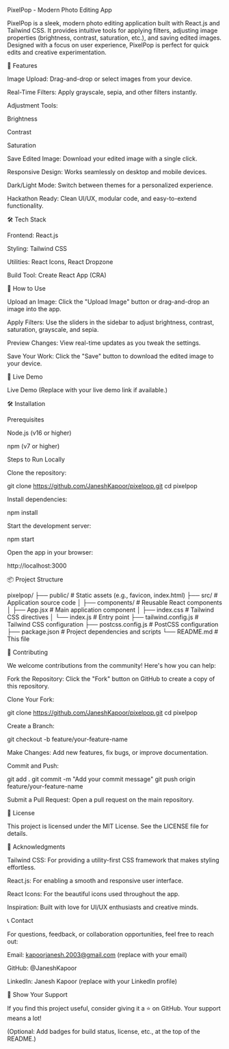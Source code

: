 PixelPop - Modern Photo Editing App

PixelPop is a sleek, modern photo editing application built with React.js and Tailwind CSS. It provides intuitive tools for applying filters, adjusting image properties (brightness, contrast, saturation, etc.), and saving edited images. Designed with a focus on user experience, PixelPop is perfect for quick edits and creative experimentation.

🚀 Features

Image Upload: Drag-and-drop or select images from your device.

Real-Time Filters: Apply grayscale, sepia, and other filters instantly.

Adjustment Tools:

Brightness

Contrast

Saturation

Save Edited Image: Download your edited image with a single click.

Responsive Design: Works seamlessly on desktop and mobile devices.

Dark/Light Mode: Switch between themes for a personalized experience.

Hackathon Ready: Clean UI/UX, modular code, and easy-to-extend functionality.

🛠️ Tech Stack

Frontend: React.js

Styling: Tailwind CSS

Utilities: React Icons, React Dropzone

Build Tool: Create React App (CRA)

📸 How to Use

Upload an Image: Click the "Upload Image" button or drag-and-drop an image into the app.

Apply Filters: Use the sliders in the sidebar to adjust brightness, contrast, saturation, grayscale, and sepia.

Preview Changes: View real-time updates as you tweak the settings.

Save Your Work: Click the "Save" button to download the edited image to your device.

🌟 Live Demo

Live Demo (Replace with your live demo link if available.)

🛠️ Installation

Prerequisites

Node.js (v16 or higher)

npm (v7 or higher)

Steps to Run Locally

Clone the repository:

git clone https://github.com/JaneshKapoor/pixelpop.git
cd pixelpop

Install dependencies:

npm install

Start the development server:

npm start

Open the app in your browser:

http://localhost:3000

📦 Project Structure

pixelpop/
├── public/                # Static assets (e.g., favicon, index.html)
├── src/                   # Application source code
│   ├── components/        # Reusable React components
│   ├── App.jsx            # Main application component
│   ├── index.css          # Tailwind CSS directives
│   └── index.js           # Entry point
├── tailwind.config.js     # Tailwind CSS configuration
├── postcss.config.js      # PostCSS configuration
├── package.json           # Project dependencies and scripts
└── README.md              # This file

🤝 Contributing

We welcome contributions from the community! Here's how you can help:

Fork the Repository: Click the "Fork" button on GitHub to create a copy of this repository.

Clone Your Fork:

git clone https://github.com/JaneshKapoor/pixelpop.git
cd pixelpop

Create a Branch:

git checkout -b feature/your-feature-name

Make Changes: Add new features, fix bugs, or improve documentation.

Commit and Push:

git add .
git commit -m "Add your commit message"
git push origin feature/your-feature-name

Submit a Pull Request: Open a pull request on the main repository.

📜 License

This project is licensed under the MIT License. See the LICENSE file for details.

🙏 Acknowledgments

Tailwind CSS: For providing a utility-first CSS framework that makes styling effortless.

React.js: For enabling a smooth and responsive user interface.

React Icons: For the beautiful icons used throughout the app.

Inspiration: Built with love for UI/UX enthusiasts and creative minds.

📞 Contact

For questions, feedback, or collaboration opportunities, feel free to reach out:

Email: kapoorjanesh.2003@gmail.com (replace with your email)

GitHub: @JaneshKapoor

LinkedIn: Janesh Kapoor (replace with your LinkedIn profile)

🌟 Show Your Support

If you find this project useful, consider giving it a ⭐️ on GitHub. Your support means a lot!

(Optional: Add badges for build status, license, etc., at the top of the README.)

